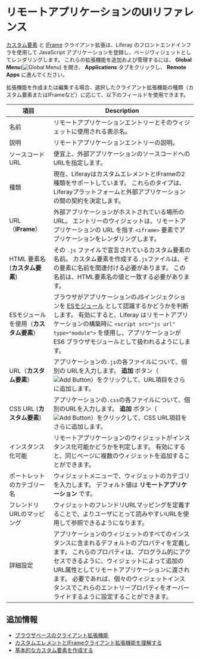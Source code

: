 # リモートアプリケーションのUIリファレンス
<!-- TASK: Rename article and add reference material for the other four client extensions; also, maybe reconsider the use of "remote" and "external"-->
[カスタム要素](./understanding-custom-element-and-iframe-client-extensions.md#using-the-custom-element-type) と [IFrame](./understanding-custom-element-and-iframe-client-extensions.md#using-the-iframe-type) クライアント拡張は、Liferay のフロントエンドインフラを使用して JavaScript アプリケーションを登録し、ページウィジェットとしてレンダリングします。 これらの拡張機能を追加および管理するには、 **Global Menu**(![Global Menu](../../../images/icon-applications-menu.png)) を開き、 **Applications** タブをクリックし、 **Remote Apps** に進んでください。

拡張機能を作成または編集する場合、選択したクライアント拡張機能の種類（カスタム要素またはIFrameなど）に応じて、以下のフィールドを使用できます。

| 項目                   | Description                                                                                                                                                                                                                                           |
| -------------------- | ----------------------------------------------------------------------------------------------------------------------------------------------------------------------------------------------------------------------------------------------------- |
| 名前                   | リモートアプリケーションエントリーとそのウィジェットに使用される表示名。                                                                                                                                                                                                                  |
| 説明                   | リモートアプリケーションエントリーの説明。                                                                                                                                                                                                                                 |
| ソースコードURL            | 便宜上、外部アプリケーションのソースコードへのURLを指定します。                                                                                                                                                                                                                     |
| 種類                   | 現在、LiferayはカスタムエレメントとIFrameの2種類をサポートしています。 これらのタイプは、Liferayプラットフォームと外部アプリケーションの間の契約を決定します。                                                                                                                                                            |
| URL（**IFrame**）        | 外部アプリケーションがホストされている場所のURL。 エントリーのウィジェットは、リモートアプリケーションの URL を指す `<iframe>` 要素でアプリケーションをレンダリングします。                                                                                                                                                |
| HTML 要素名 (**カスタム要素**)  | その `.js` ファイルで宣言されているカスタム要素の名前。 カスタム要素を作成する`.js`ファイルは、その要素に名前を関連付ける必要があります。 この名前は、HTML要素名の値と一致する必要があります。                                                                                                                                              |
| ESモジュールを使用（**カスタム要素**） | ブラウザがアプリケーションのJSインジェクションを [ESモジュール](https://developer.mozilla.org/en-US/docs/Web/JavaScript/Guide/Modules) として認識するかどうかを判断します。 有効にすると、Liferay はリモートアプリケーションの構築時に `<script src="js url" type="module">` を使用し、アプリケーションが ES6 ブラウザモジュールとして扱われるようにします。 |
| URL（**カスタム要素**）        | アプリケーションの`.js`の各ファイルについて、個別の URLを入力します。 **追加** ボタン（![Add Button](../../../images/icon-plus.png)）をクリックして、URL項目をさらに追加します。                                                                                                                                  |
| CSS URL (**カスタム要素**)   | アプリケーションの`.css`の各ファイルについて、個別のURLを入力します。 **追加** ボタン（![Add Button](../../../images/icon-plus.png)）をクリックして、CSS URL項目をさらに追加します。                                                                                                                              |
| インスタンス化可能            | リモートアプリケーションのウィジェットがインスタンス化可能かどうかを判定します。 有効にすると、同じページに複数のウィジェットを追加することができます。                                                                                                                                                                          |
| ポートレットのカテゴリー名        | ウィジェットメニューで、ウィジェットのカテゴリを入力します。 デフォルト値は **リモートアプリケーション** です。                                                                                                                                                                                               |
| フレンドリURLのマッピング       | ウィジェットのフレンドリURLマッピングを定義することで、よりユーザにとって読みやすいURLを使用して参照できるようになります。                                                                                                                                                                                      |
| 詳細設定                 | アプリケーションのウィジェットのすべてのインスタンスに含まれるデフォルトのプロパティを定義します。 これらのプロパティは、プログラム的にアクセスできるように、ウィジェットによって追加のURL属性としてリモートアプリケーションに渡されます。 必要であれば、個々のウィジェットインスタンスでこれらのエントリープロパティをオーバーライドするように設定することができます。                                                                |

## 追加情報

* [ブラウザベースのクライアント拡張機能](../browser-based-client-extensions.md)
* [カスタムエレメントとIFrameクライアント拡張機能を理解する](./understanding-custom-element-and-iframe-client-extensions.md)
* [基本的なカスタム要素を作成する](./tutorials/creating-a-basic-custom-element.md)
